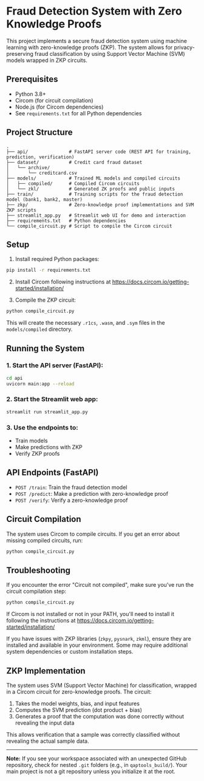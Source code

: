 # Fraud Detection System with Zero Knowledge Proofs

This project implements a secure fraud detection system using machine learning with zero-knowledge proofs (ZKP). The system allows for privacy-preserving fraud classification by using Support Vector Machine (SVM) models wrapped in ZKP circuits.

## Prerequisites

- Python 3.8+
- Circom (for circuit compilation)
- Node.js (for Circom dependencies)
- See `requirements.txt` for all Python dependencies

## Project Structure

```
.
├── api/               # FastAPI server code (REST API for training, prediction, verification)
├── dataset/           # Credit card fraud dataset
│   └── archive/
│       └── creditcard.csv
├── models/            # Trained ML models and compiled circuits
│   ├── compiled/      # Compiled Circom circuits 
│   └── zkl/           # Generated ZK proofs and public inputs
├── train/             # Training scripts for the fraud detection model (bank1, bank2, master)
├── zkp/               # Zero-knowledge proof implementations and SVM ZKP scripts
├── streamlit_app.py   # Streamlit web UI for demo and interaction
├── requirements.txt   # Python dependencies
└── compile_circuit.py # Script to compile the Circom circuit
```

## Setup

1. Install required Python packages:

```bash
pip install -r requirements.txt
```

2. Install Circom following instructions at https://docs.circom.io/getting-started/installation/

3. Compile the ZKP circuit:

```bash
python compile_circuit.py
```


This will create the necessary `.r1cs`, `.wasm`, and `.sym` files in the `models/compiled` directory.


## Running the System

### 1. Start the API server (FastAPI):

```bash
cd api
uvicorn main:app --reload
```

### 2. Start the Streamlit web app:

```bash
streamlit run streamlit_app.py
```

### 3. Use the endpoints to:
   - Train models
   - Make predictions with ZKP
   - Verify ZKP proofs

## API Endpoints (FastAPI)

- `POST /train`: Train the fraud detection model
- `POST /predict`: Make a prediction with zero-knowledge proof
- `POST /verify`: Verify a zero-knowledge proof

## Circuit Compilation

The system uses Circom to compile circuits. If you get an error about missing compiled circuits, run:

```bash
python compile_circuit.py
```

## Troubleshooting

If you encounter the error "Circuit not compiled", make sure you've run the circuit compilation step:

```bash
python compile_circuit.py
```

If Circom is not installed or not in your PATH, you'll need to install it following the instructions at https://docs.circom.io/getting-started/installation/

If you have issues with ZKP libraries (`zkpy`, `pysnark`, `zkml`), ensure they are installed and available in your environment. Some may require additional system dependencies or custom installation steps.

## ZKP Implementation

The system uses SVM (Support Vector Machine) for classification, wrapped in a Circom circuit for zero-knowledge proofs. The circuit:

1. Takes the model weights, bias, and input features
2. Computes the SVM prediction (dot product + bias)
3. Generates a proof that the computation was done correctly without revealing the input data

This allows verification that a sample was correctly classified without revealing the actual sample data.

---

**Note:** If you see your workspace associated with an unexpected GitHub repository, check for nested `.git` folders (e.g., in `qaptools_build/`). Your main project is not a git repository unless you initialize it at the root.
